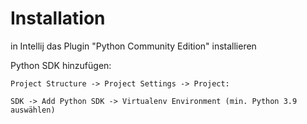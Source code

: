 # Installation
in Intellij das Plugin "Python Community Edition" installieren

Python SDK hinzufügen:

    Project Structure -> Project Settings -> Project:

    SDK -> Add Python SDK -> Virtualenv Environment (min. Python 3.9 auswählen)
